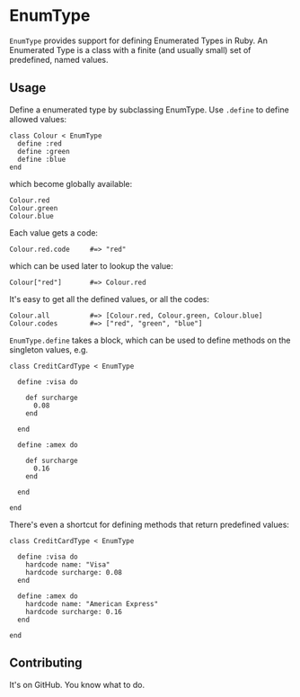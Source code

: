 # EnumType

`EnumType` provides support for defining Enumerated Types in Ruby.  An Enumerated Type is a class with a finite (and usually small) set of predefined, named values.

## Usage

Define a enumerated type by subclassing EnumType.  Use `.define` to define allowed values:

    class Colour < EnumType
      define :red
      define :green
      define :blue
    end

which become globally available:

    Colour.red
    Colour.green
    Colour.blue

Each value gets a code:

    Colour.red.code     #=> "red"

which can be used later to lookup the value:

    Colour["red"]       #=> Colour.red

It's easy to get all the defined values, or all the codes:

    Colour.all          #=> [Colour.red, Colour.green, Colour.blue]
    Colour.codes        #=> ["red", "green", "blue"]

`EnumType.define` takes a block, which can be used to define methods on the singleton values, e.g.

    class CreditCardType < EnumType

      define :visa do

        def surcharge
          0.08
        end

      end

      define :amex do

        def surcharge
          0.16
        end

      end

    end

There's even a shortcut for defining methods that return predefined values:

    class CreditCardType < EnumType

      define :visa do
        hardcode name: "Visa"
        hardcode surcharge: 0.08
      end

      define :amex do
        hardcode name: "American Express"
        hardcode surcharge: 0.16
      end

    end

## Contributing

It's on GitHub. You know what to do.
